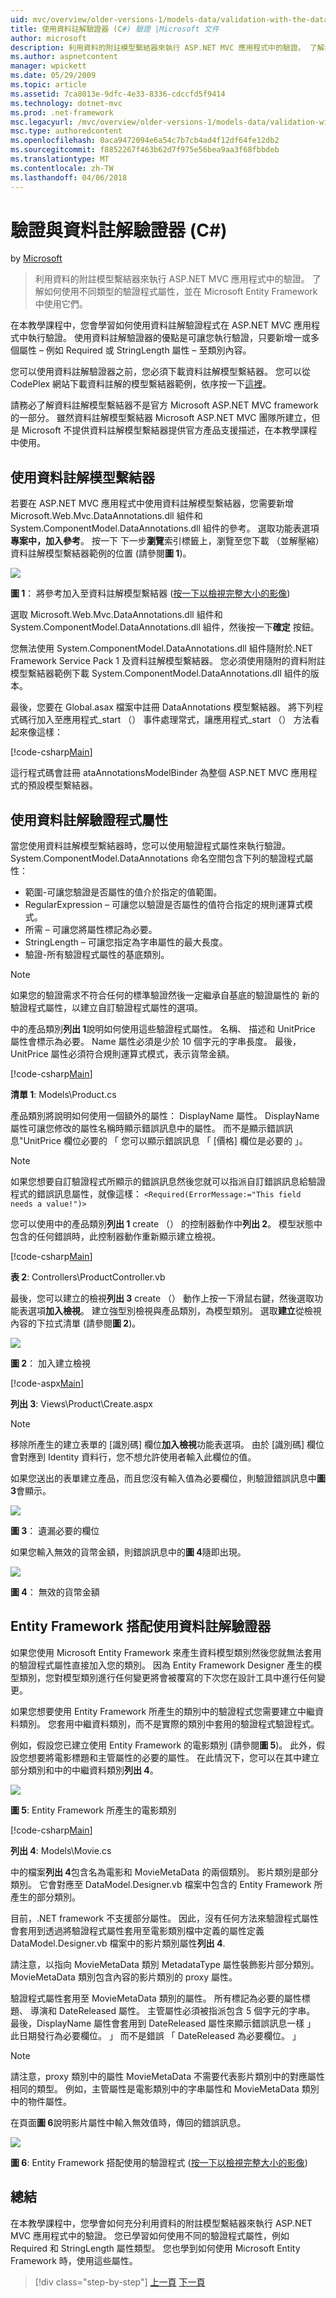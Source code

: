 ```yaml
---
uid: mvc/overview/older-versions-1/models-data/validation-with-the-data-annotation-validators-cs
title: 使用資料註解驗證器 (C#) 驗證 |Microsoft 文件
author: microsoft
description: 利用資料的附註模型繫結器來執行 ASP.NET MVC 應用程式中的驗證。 了解如何使用不同類型的驗證程式...
ms.author: aspnetcontent
manager: wpickett
ms.date: 05/29/2009
ms.topic: article
ms.assetid: 7ca8013e-9dfc-4e33-8336-cdccfd5f9414
ms.technology: dotnet-mvc
ms.prod: .net-framework
msc.legacyurl: /mvc/overview/older-versions-1/models-data/validation-with-the-data-annotation-validators-cs
msc.type: authoredcontent
ms.openlocfilehash: 0aca9472094e6a54c7b7cb4ad4f12df64fe12db2
ms.sourcegitcommit: f8852267f463b62d7f975e56bea9aa3f68fbbdeb
ms.translationtype: MT
ms.contentlocale: zh-TW
ms.lasthandoff: 04/06/2018
---
```

<a name="validation-with-the-data-annotation-validators-c"></a>驗證與資料註解驗證器 (C#)
====================
by [Microsoft](https://github.com/microsoft)

> 利用資料的附註模型繫結器來執行 ASP.NET MVC 應用程式中的驗證。 了解如何使用不同類型的驗證程式屬性，並在 Microsoft Entity Framework 中使用它們。


在本教學課程中，您會學習如何使用資料註解驗證程式在 ASP.NET MVC 應用程式中執行驗證。 使用資料註解驗證器的優點是可讓您執行驗證，只要新增一或多個屬性 – 例如 Required 或 StringLength 屬性 – 至類別內容。

您可以使用資料註解驗證器之前，您必須下載資料註解模型繫結器。 您可以從 CodePlex 網站下載資料註解的模型繫結器範例，依序按一下[這裡](http://aspnet.codeplex.com/Release/ProjectReleases.aspx?ReleaseId=24471)。


請務必了解資料註解模型繫結器不是官方 Microsoft ASP.NET MVC framework 的一部分。 雖然資料註解模型繫結器 Microsoft ASP.NET MVC 團隊所建立，但是 Microsoft 不提供資料註解模型繫結器提供官方產品支援描述，在本教學課程中使用。


## <a name="using-the-data-annotation-model-binder"></a>使用資料註解模型繫結器

若要在 ASP.NET MVC 應用程式中使用資料註解模型繫結器，您需要新增 Microsoft.Web.Mvc.DataAnnotations.dll 組件和 System.ComponentModel.DataAnnotations.dll 組件的參考。 選取功能表選項**專案中，加入參考**。 按一下 下一步**瀏覽**索引標籤上，瀏覽至您下載 （並解壓縮） 資料註解模型繫結器範例的位置 (請參閱**圖 1**)。

[![](validation-with-the-data-annotation-validators-cs/_static/image2.png)](validation-with-the-data-annotation-validators-cs/_static/image1.png)

**圖 1**： 將參考加入至資料註解模型繫結器 ([按一下以檢視完整大小的影像](validation-with-the-data-annotation-validators-cs/_static/image3.png))

選取 Microsoft.Web.Mvc.DataAnnotations.dll 組件和 System.ComponentModel.DataAnnotations.dll 組件，然後按一下**確定** 按鈕。


您無法使用 System.ComponentModel.DataAnnotations.dll 組件隨附於.NET Framework Service Pack 1 及資料註解模型繫結器。 您必須使用隨附的資料附註模型繫結器範例下載 System.ComponentModel.DataAnnotations.dll 組件的版本。


最後，您要在 Global.asax 檔案中註冊 DataAnnotations 模型繫結器。 將下列程式碼行加入至應用程式\_start （） 事件處理常式，讓應用程式\_start （） 方法看起來像這樣：

[!code-csharp[Main](validation-with-the-data-annotation-validators-cs/samples/sample1.cs)]

這行程式碼會註冊 ataAnnotationsModelBinder 為整個 ASP.NET MVC 應用程式的預設模型繫結器。

## <a name="using-the-data-annotation-validator-attributes"></a>使用資料註解驗證程式屬性

當您使用資料註解模型繫結器時，您可以使用驗證程式屬性來執行驗證。 System.ComponentModel.DataAnnotations 命名空間包含下列的驗證程式屬性：

- 範圍-可讓您驗證是否屬性的值介於指定的值範圍。
- RegularExpression – 可讓您以驗證是否屬性的值符合指定的規則運算式模式。
- 所需 – 可讓您將屬性標記為必要。
- StringLength – 可讓您指定為字串屬性的最大長度。
- 驗證-所有驗證程式屬性的基底類別。

> [!NOTE] 
> 
> 如果您的驗證需求不符合任何的標準驗證然後一定繼承自基底的驗證屬性的 新的驗證程式屬性，以建立自訂驗證程式屬性的選項。


中的產品類別**列出 1**說明如何使用這些驗證程式屬性。 名稱、 描述和 UnitPrice 屬性會標示為必要。 Name 屬性必須是少於 10 個字元的字串長度。 最後，UnitPrice 屬性必須符合規則運算式模式，表示貨幣金額。

[!code-csharp[Main](validation-with-the-data-annotation-validators-cs/samples/sample2.cs)]

**清單 1**: Models\Product.cs

產品類別將說明如何使用一個額外的屬性： DisplayName 屬性。 DisplayName 屬性可讓您修改的屬性名稱時顯示錯誤訊息中的屬性。 而不是顯示錯誤訊息"UnitPrice 欄位必要的 「 您可以顯示錯誤訊息 「 [價格] 欄位是必要的 」。

> [!NOTE] 
> 
> 如果您想要自訂驗證程式所顯示的錯誤訊息然後您就可以指派自訂錯誤訊息給驗證程式的錯誤訊息屬性，就像這樣： `<Required(ErrorMessage:="This field needs a value!")>`


您可以使用中的產品類別**列出 1** create （） 的控制器動作中**列出 2**。 模型狀態中包含的任何錯誤時，此控制器動作重新顯示建立檢視。

[!code-csharp[Main](validation-with-the-data-annotation-validators-cs/samples/sample3.cs)]

**表 2**: Controllers\ProductController.vb

最後，您可以建立的檢視**列出 3** create （） 動作上按一下滑鼠右鍵，然後選取功能表選項**加入檢視**。 建立強型別檢視與產品類別，為模型類別。 選取**建立**從檢視內容的下拉式清單 (請參閱**圖 2**)。

[![](validation-with-the-data-annotation-validators-cs/_static/image5.png)](validation-with-the-data-annotation-validators-cs/_static/image4.png)

**圖 2**： 加入建立檢視

[!code-aspx[Main](validation-with-the-data-annotation-validators-cs/samples/sample4.aspx)]

**列出 3**: Views\Product\Create.aspx

> [!NOTE] 
> 
> 移除所產生的建立表單的 [識別碼] 欄位**加入檢視**功能表選項。 由於 [識別碼] 欄位會對應到 Identity 資料行，您不想允許使用者輸入此欄位的值。


如果您送出的表單建立產品，而且您沒有輸入值為必要欄位，則驗證錯誤訊息中**圖 3**會顯示。

[![](validation-with-the-data-annotation-validators-cs/_static/image7.png)](validation-with-the-data-annotation-validators-cs/_static/image6.png)

**圖 3**： 遺漏必要的欄位

如果您輸入無效的貨幣金額，則錯誤訊息中的**圖 4**隨即出現。

[![](validation-with-the-data-annotation-validators-cs/_static/image9.png)](validation-with-the-data-annotation-validators-cs/_static/image8.png)

**圖 4**： 無效的貨幣金額

## <a name="using-data-annotation-validators-with-the-entity-framework"></a>Entity Framework 搭配使用資料註解驗證器

如果您使用 Microsoft Entity Framework 來產生資料模型類別然後您就無法套用的驗證程式屬性直接加入您的類別。 因為 Entity Framework Designer 產生的模型類別，您對模型類別進行任何變更將會被覆寫的下次您在設計工具中進行任何變更。

如果您想要使用 Entity Framework 所產生的類別中的驗證程式您需要建立中繼資料類別。 您套用中繼資料類別，而不是實際的類別中套用的驗證程式驗證程式。

例如，假設您已建立使用 Entity Framework 的電影類別 (請參閱**圖 5**)。 此外，假設您想要將電影標題和主管屬性的必要的屬性。 在此情況下，您可以在其中建立部分類別和中的中繼資料類別**列出 4**。

[![](validation-with-the-data-annotation-validators-cs/_static/image11.png)](validation-with-the-data-annotation-validators-cs/_static/image10.png)

**圖 5**: Entity Framework 所產生的電影類別

[!code-csharp[Main](validation-with-the-data-annotation-validators-cs/samples/sample5.cs)]

**列出 4**: Models\Movie.cs

中的檔案**列出 4**包含名為電影和 MovieMetaData 的兩個類別。 影片類別是部分類別。 它會對應至 DataModel.Designer.vb 檔案中包含的 Entity Framework 所產生的部分類別。

目前，.NET framework 不支援部分屬性。 因此，沒有任何方法來驗證程式屬性會套用到透過將驗證程式屬性套用至電影類別檔中定義的屬性定義 DataModel.Designer.vb 檔案中的影片類別屬性**列出 4**.

請注意，以指向 MovieMetaData 類別 MetadataType 屬性裝飾影片部分類別。 MovieMetaData 類別包含內容的影片類別的 proxy 屬性。

驗證程式屬性套用至 MovieMetaData 類別的屬性。 所有標記為必要的屬性標題、 導演和 DateReleased 屬性。 主管屬性必須被指派包含 5 個字元的字串。 最後，DisplayName 屬性會套用到 DateReleased 屬性來顯示錯誤訊息一樣 」 此日期發行為必要欄位。 」 而不是錯誤 「 DateReleased 為必要欄位。 」

> [!NOTE] 
> 
> 請注意，proxy 類別中的屬性 MovieMetaData 不需要代表影片類別中的對應屬性相同的類型。 例如，主管屬性是電影類別中的字串屬性和 MovieMetaData 類別中的物件屬性。


在頁面**圖 6**說明影片屬性中輸入無效值時，傳回的錯誤訊息。

[![](validation-with-the-data-annotation-validators-cs/_static/image13.png)](validation-with-the-data-annotation-validators-cs/_static/image12.png)

**圖 6**: Entity Framework 搭配使用的驗證程式 ([按一下以檢視完整大小的影像](validation-with-the-data-annotation-validators-cs/_static/image14.png))

## <a name="summary"></a>總結

在本教學課程中，您學會如何充分利用資料的附註模型繫結器來執行 ASP.NET MVC 應用程式中的驗證。 您已學習如何使用不同的驗證程式屬性，例如 Required 和 StringLength 屬性類型。 您也學到如何使用 Microsoft Entity Framework 時，使用這些屬性。

> [!div class="step-by-step"]
> [上一頁](validating-with-a-service-layer-cs.md)
> [下一頁](creating-model-classes-with-the-entity-framework-vb.md)
